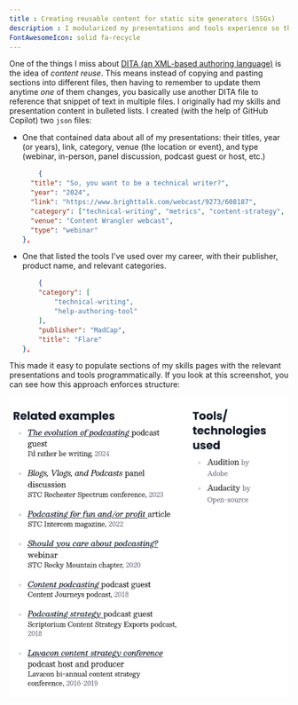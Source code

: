 ```yaml
---
title : Creating reusable content for static site generators (SSGs)
description : I modularized my presentations and tools experience so they could display in different contexts across the site.
FontAwesomeIcon: solid fa-recycle
---
```


One of the things I miss about [DITA (an XML-based authoring language)](https://en.wikipedia.org/wiki/Darwin_Information_Typing_Architecture) is the idea of *content reuse*. This means instead of copying and pasting sections into different files, then having to remember to update them anytime *one* of them changes, you basically use another DITA file to reference that snippet of text in multiple files.
I originally had my skills and presentation content in bulleted lists. I created (with the help of GitHub Copilot) two `json` files:

- One that contained data about all of my presentations: their titles, year (or years), link, category, venue (the location or event), and type (webinar, in-person, panel discussion, podcast guest or host, etc.)

    ```json
        {
      "title": "So, you want to be a technical writer?",
      "year": "2024",
      "link": "https://www.brighttalk.com/webcast/9273/608187",
      "category": ["technical-writing", "metrics", "content-strategy", "marketing"],
      "venue": "Content Wrangler webcast",
      "type": "webinar"
    },
    ```

- One that listed the tools I've used over my career, with their publisher, product name, and relevant categories.

    ```json
        {
        "category": [
            "technical-writing",
            "help-authoring-tool"
        ],
        "publisher": "MadCap",
        "title": "Flare"
    },
    ```

This made it easy to populate sections of my skills pages with the relevant presentations and tools programmatically. If you look at this screenshot, you can see how this approach enforces structure:

![yeh](/assets/images/programmatic-columns.png)
